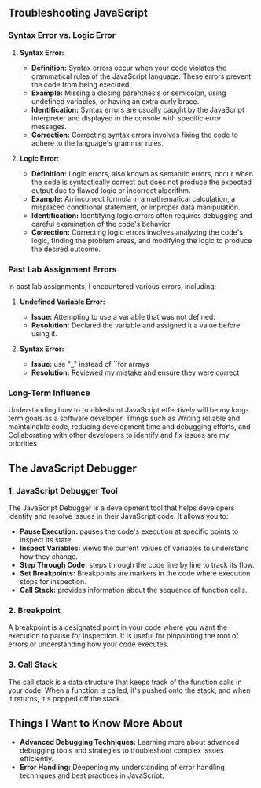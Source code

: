 ## Troubleshooting JavaScript

### Syntax Error vs. Logic Error

1. **Syntax Error:**
   - **Definition:** Syntax errors occur when your code violates the grammatical rules of the JavaScript language. These errors prevent the code from being executed.
   - **Example:** Missing a closing parenthesis or semicolon, using undefined variables, or having an extra curly brace.
   - **Identification:** Syntax errors are usually caught by the JavaScript interpreter and displayed in the console with specific error messages.
   - **Correction:** Correcting syntax errors involves fixing the code to adhere to the language's grammar rules.

2. **Logic Error:**
   - **Definition:** Logic errors, also known as semantic errors, occur when the code is syntactically correct but does not produce the expected output due to flawed logic or incorrect algorithm.
   - **Example:** An incorrect formula in a mathematical calculation, a misplaced conditional statement, or improper data manipulation.
   - **Identification:** Identifying logic errors often requires debugging and careful examination of the code's behavior.
   - **Correction:** Correcting logic errors involves analyzing the code's logic, finding the problem areas, and modifying the logic to produce the desired outcome.

### Past Lab Assignment Errors

In past lab assignments, I encountered various errors, including:

1. **Undefined Variable Error:**
   - **Issue:** Attempting to use a variable that was not defined.
   - **Resolution:** Declared the variable and assigned it a value before using it.

2. **Syntax Error:**
   - **Issue:** use "_" instead of ``for arrays
   - **Resolution:** Reviewed my mistake and ensure they were correct

### Long-Term Influence

Understanding how to troubleshoot JavaScript effectively will be my long-term goals as a software developer. Things such as Writing reliable and maintainable code, reducing development time and debugging efforts, and Collaborating with other developers to identify and fix issues are my priorities

## The JavaScript Debugger

### 1. JavaScript Debugger Tool

The JavaScript Debugger is a development tool that helps developers identify and resolve issues in their JavaScript code. It allows you to:

- **Pause Execution:**  pauses the code's execution at specific points to inspect its state.
- **Inspect Variables:** views the current values of variables to understand how they change.
- **Step Through Code:** steps through the code line by line to track its flow.
- **Set Breakpoints:** Breakpoints are markers in the code where execution stops for inspection.
- **Call Stack:** provides information about the sequence of function calls.

### 2. Breakpoint

A breakpoint is a designated point in your code where you want the execution to pause for inspection. It is useful for pinpointing the root of errors or understanding how your code executes.

### 3. Call Stack

The call stack is a data structure that keeps track of the function calls in your code. When a function is called, it's pushed onto the stack, and when it returns, it's popped off the stack.

## Things I Want to Know More About

- **Advanced Debugging Techniques:** Learning more about advanced debugging tools and strategies to troubleshoot complex issues efficiently.
- **Error Handling:** Deepening my understanding of error handling techniques and best practices in JavaScript.

